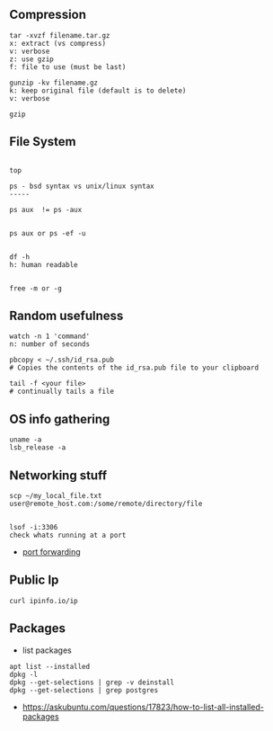 
## Compression

```
tar -xvzf filename.tar.gz
x: extract (vs compress)
v: verbose
z: use gzip
f: file to use (must be last)

gunzip -kv filename.gz
k: keep original file (default is to delete)
v: verbose

gzip

```



## File System 

```

top

ps - bsd syntax vs unix/linux syntax 
-----

ps aux  != ps -aux


ps aux or ps -ef -u


df -h
h: human readable


free -m or -g

```



## Random usefulness
```
watch -n 1 'command'
n: number of seconds

pbcopy < ~/.ssh/id_rsa.pub
# Copies the contents of the id_rsa.pub file to your clipboard

tail -f <your file>
# continually tails a file
```

## OS info gathering
```
uname -a
lsb_release -a
```


## Networking stuff
```
scp ~/my_local_file.txt user@remote_host.com:/some/remote/directory/file 


lsof -i:3306
check whats running at a port

```


* [port forwarding](http://thekeesh.com/2014/01/connecting-to-a-rds-server-from-a-local-computer-using-ssh-tunneling-on-a-mac/)


## Public Ip
```curl ipinfo.io/ip```


## Packages
* list packages
```
apt list --installed
dpkg -l
dpkg --get-selections | grep -v deinstall
dpkg --get-selections | grep postgres
```

*  https://askubuntu.com/questions/17823/how-to-list-all-installed-packages

